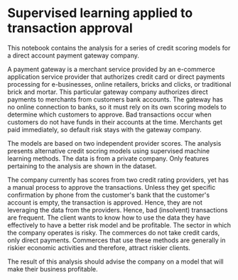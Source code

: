# Supervised learning applied to transaction approval 

This notebook contains the analysis for a series of credit scoring models for a direct account payment gateway company. 

A payment gateway is a merchant service provided by an e-commerce application service provider that authorizes credit card or direct payments processing for e-businesses, online retailers, bricks and clicks, or traditional brick and mortar.
This particular gateway company authorizes direct payments to merchants from customers bank accounts. The gateway has no online connection to banks, so it must rely on its own scoring models to determine which customers to approve. 
Bad transactions occur when customers do not have funds in their accounts at the time. Merchants get paid immediately, so default risk stays with the gateway company. 

The models are based on two independent provider scores. The analysis presents alternative credit socring models using supervised machine learning methods. The data is from a private company. Only features pertaining to the analysis are shown in the dataset.

The company currently has scores from two credit rating providers, yet has a manual process to approve the transactions. Unless they get specific confirmation by phone from the customer's bank that the customer's account is empty, the transaction is approved. Hence, they are not leveraging the data from the providers. Hence, bad (insolvent) transactions are frequent. The client wants to know how to use the data they have effectively to have a better risk model and be profitable.  The sector in which the company operates is risky. The commerces do not take credit cards, only direct payments. Commerces that use these methods are generally in riskier economic activities and therefore, attract riskier clients. 

The result of this analysis should advise the company on a model that will make their business profitable. 



